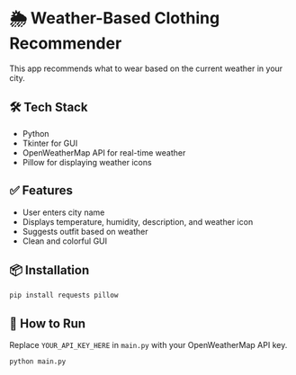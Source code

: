 # 🌦️ Weather-Based Clothing Recommender

This app recommends what to wear based on the current weather in your city.

## 🛠️ Tech Stack
- Python
- Tkinter for GUI
- OpenWeatherMap API for real-time weather
- Pillow for displaying weather icons

## ✅ Features
- User enters city name
- Displays temperature, humidity, description, and weather icon
- Suggests outfit based on weather
- Clean and colorful GUI

## 📦 Installation
```bash
pip install requests pillow
```

## 🚀 How to Run
Replace `YOUR_API_KEY_HERE` in `main.py` with your OpenWeatherMap API key.

```bash
python main.py
```
